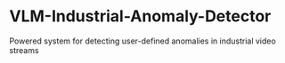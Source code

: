 # VLM-Industrial-Anomaly-Detector
Powered system for detecting user-defined anomalies in industrial video streams
